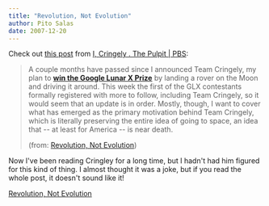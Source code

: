 ```yaml
---
title: "Revolution, Not Evolution"
author: Pito Salas
date: 2007-12-20
---
```




Check out [this
post](<http://www.pbs.org/cringely/pulpit/2007/pulpit_20071214_003618.html>)
from [I, Cringely . The Pulpit | PBS](<http://www.pbs.org/cringely/pulpit/>):

> A couple months have passed since I announced Team Cringely, my plan to
> [**win the Google Lunar X Prize**](<http://www.googlelunarxprize.org/>) by
> landing a rover on the Moon and driving it around. This week the first of
> the GLX contestants formally registered with more to follow, including Team
> Cringely, so it would seem that an update is in order. Mostly, though, I
> want to cover what has emerged as the primary motivation behind Team
> Cringely, which is literally preserving the entire idea of going to space,
> an idea that -- at least for America -- is near death.
>
> (from: [Revolution, Not
> Evolution](<http://www.pbs.org/cringely/pulpit/2007/pulpit_20071214_003618.html>))

Now I've been reading Cringley for a long time, but I hadn't had him figured
for this kind of thing. I almost thought it was a joke, but if you read the
whole post, it doesn't sound like it!


[Revolution, Not Evolution](None)
